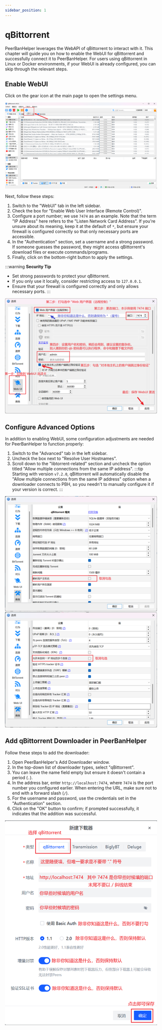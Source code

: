 ```yaml
---
sidebar_position: 1
---
```


# qBittorrent

PeerBanHelper leverages the WebAPI of qBittorrent to interact with it. This chapter will guide you on how to enable the WebUI for qBittorrent and successfully connect it to PeerBanHelper. For users using qBittorrent in Linux or Docker environments, if your WebUI is already configured, you can skip through the relevant steps.

## Enable WebUI

Click on the gear icon at the main page to open the settings menu.

![step1](assets/qBittorrent-step1.png)

Next, follow these steps:

1. Switch to the "WebUI" tab in the left sidebar.
2. Check the box for "Enable Web User Interface (Remote Control)".
3. Configure a port number; we use `7474` as an example. Note that the term "IP Address" here refers to the "Listen Network Card Address". If you're unsure about its meaning, keep it at the default of `*`, but ensure your firewall is configured correctly so that only necessary ports are accessible.
4. In the "Authentication" section, set a username and a strong password. If someone guesses the password, they might access qBittorrent's download files or execute commands/programs.
5. Finally, click on the bottom-right button to apply the settings.

:::warning
**Security Tip**
- Set strong passwords to protect your qBittorrent.
- If you only use it locally, consider restricting access to `127.0.0.1`.
- Ensure that your firewall is configured correctly and only allows necessary ports.
:::

![step2](assets/qBittorrent-step2.png)

## Configure Advanced Options

In addition to enabling WebUI, some configuration adjustments are needed for PeerBanHelper to function properly:

1. Switch to the "Advanced" tab in the left sidebar.
2. Uncheck the box next to "Resolve User Hostnames".
3. Scroll down to the "libtorrent-related" section and uncheck the option titled "Allow multiple connections from the same IP address". 
:::tip
Starting with version `v7.2.0`, qBittorrent will automatically disable the "Allow multiple connections from the same IP address" option when a downloader connects to PBH, so you needn't to manually configure it if your version is correct.
:::

![step3](assets/qBittorrent-step3.png)
![step4](assets/qBittorrent-step4.png)

## Add qBittorrent Downloader in PeerBanHelper

Follow these steps to add the downloader:

1. Open PeerBanHelper's Add Downloader window.
2. In the top-down list of downloader types, select "qBittorrent".
3. You can leave the name field empty but ensure it doesn't contain a period (`.`).
4. In the address bar, enter `http://localhost:7474`, where `7474` is the port number you configured earlier. When entering the URL, make sure not to end with a forward slash (`/`).
5. For the username and password, use the credentials set in the "Authentication" section.
6. Click on the "OK" button to confirm; if prompted successfully, it indicates that the addition was successful.

![step5](assets/qBittorrent-step5.png)